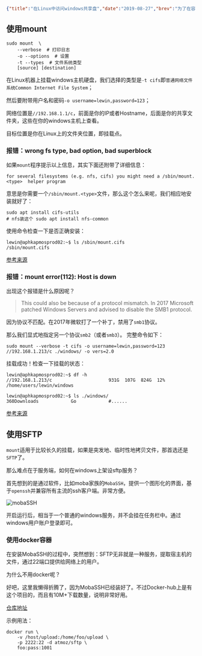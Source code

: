 ```json lw-blog-meta
{"title":"在Linux中访问windows共享盘","date":"2019-08-27","brev":"为了在容器中方便地访问外部数据（以取得测试用例文件等），刚好看到自己的电脑上开启了共享，那就看一下如何在Linux中使用吧。","tags":["OS"],"path":"blog/2019/190827-在Linux中挂载windows共享硬盘.md"}
```



## 使用mount

```shell
sudo mount  \
    --verbose  # 打印日志
    -o --options  # 设置
    -t --types  # 文件系统类型
    [source] [destination]
```

在Linux机器上挂载windows主机硬盘，我们选择的类型是`-t cifs`即`普通网络文件系统Common Internet File System`；

然后要附带用户名和密码`-o username=lewin,password=123`；

网络位置是`//192.168.1.1/c`，前面是你的IP或者Hostname，后面是你的共享文件夹，这些在你的windows主机上查看。

目标位置是你在Linux上的文件夹位置，即挂载点。

### 报错：wrong fs type, bad option, bad superblock

如果`mount`程序提示以上信息，其实下面还附带了详细信息：

```text
for several filesystems (e.g. nfs, cifs) you might need a /sbin/mount.<type>  helper program
```

意思是你需要一个`/sbin/mount.<type>`文件，那么这个怎么来呢，我们相应地安装就好了：

```shell
sudo apt install cifs-utils
# nfs装这个 sudo apt install nfs-common
```

使用命令检查一下是否正确安装：

```shell
lewin@aphkapmosprod02:~$ ls /sbin/mount.cifs
/sbin/mount.cifs
```

[参考来源](https://askubuntu.com/questions/525243/why-do-i-get-wrong-fs-type-bad-option-bad-superblock-error)

### 报错：mount error(112): Host is down

出现这个报错是什么原因呢？

> This could also be because of a protocol mismatch. In 2017 Microsoft patched Windows Servers and advised to disable the SMB1 protocol.

因为协议不匹配。在2017年微软打了一个补丁，禁用了`smb1`协议。

那么我们显式地指定另一个协议`smb2`（或者`smb3`）。
完整命令如下：

```shell
sudo mount --verbose -t cifs -o username=lewin,password=123 //192.168.1.213/c ./windows/ -o vers=2.0
```

挂载成功！检查一下挂载的状态：

```shell
lewin@aphkapmosprod02:~$ df -h
//192.168.1.213/c                     931G  107G  824G  12% /home/users/lewin/windows

lewin@aphkapmosprod02:~$ ls ./windows/
360Downloads            Go            #......
```

[参考来源](https://serverfault.com/questions/414074/mount-cifs-host-is-down)

## 使用SFTP

`mount`适用于比较长久的挂载，如果是突发地、临时性地拷贝文件，那首选还是`SFTP`了。

那么难点在于服务端，如何在windows上架设sftp服务？

首先想到的是通过软件，比如moba家族的`MobaSSH`，提供一个图形化的界面，基于`openssh`并兼容所有主流的ssh客户端。非常方便。

![mobaSSH](/static/blog/2019-08-27-mobassh.png)

开启运行后，相当于一个普通的windows服务，并不会挂在任务栏中。通过windows用户账户登录即可。

### 使用docker容器

在安装MobaSSH的过程中，突然想到：SFTP无非就是一种服务，提取宿主机的文件，通过22端口提供给网络上的用户。

为什么不用docker呢？

好吧，这里我懒得折腾了，因为MobaSSH已经装好了。不过Docker-hub上是有这个项目的，而且有10M+下载数量，说明非常好用。

[仓库地址](https://hub.docker.com/r/atmoz/sftp)

示例用法：

```shell
docker run \
    -v /host/upload:/home/foo/upload \
    -p 2222:22 -d atmoz/sftp \
    foo:pass:1001
```
